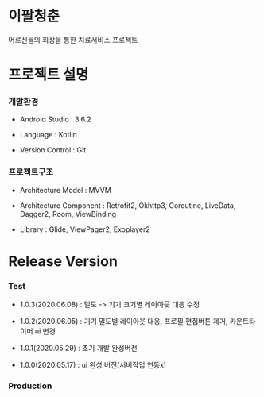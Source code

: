 # 이팔청춘

 어르신들의 회상을 통한 치료서비스 프로젝트
 

# 프로젝트 설명

### 개발환경

   - Android Studio : 3.6.2
   
   - Language : Kotlin
   
   - Version Control : Git
   
   
### 프로젝트구조

 - Architecture Model : MVVM
 
 - Architecture Component : Retrofit2, Okhttp3, Coroutine, LiveData, Dagger2, Room, ViewBinding
 
 - Library : Glide, ViewPager2, Exoplayer2
 
 
 # Release Version
 
  ### Test
   - 1.0.3(2020.06.08) : 밀도 ->  기기 크기별 레이아웃 대응 수정
   
   - 1.0.2(2020.06.05) : 기기 밀도별 레이아웃 대응, 프로필 편집버튼 제거, 카운트타이머 ui 변경
   
   - 1.0.1(2020.05.29) : 초기 개발 완성버전
   
   - 1.0.0(2020.05.17) : ui 완성 버전(서버작업 연동x)
   
  
  ### Production
 
